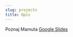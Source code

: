 ```yaml
---
slug: projects
title: Opis
---
```


Poznaj Mamuta [Google Slides](https://docs.google.com/presentation/d/1y5sgCmkFWPD8IpqRUIGl20QVbS1wc0HPaChBKO8_TyQ/present?slide=id.ga852e45be2_0_322)